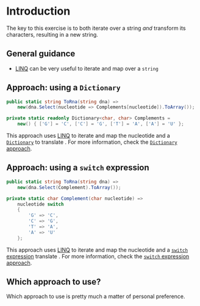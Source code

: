 # Introduction

The key to this exercise is to both iterate over a string _and_ transform its characters, resulting in a new string.

## General guidance

- [LINQ][linq] can be very useful to iterate and map over a `string`

## Approach: using a `Dictionary`

```csharp
public static string ToRna(string dna) =>
    new(dna.Select(nucleotide => Complements[nucleotide]).ToArray());

private static readonly Dictionary<char, char> Complements =
    new() { ['G'] = 'C', ['C'] = 'G', ['T'] = 'A', ['A'] = 'U' };
```

This approach uses [LINQ][linq] to iterate and map the nucleotide and a [`Dictionary`][dictionary] to translate .
For more information, check the [`Dictionary` approach][approach-dictionary].

## Approach: using a `switch` expression

```csharp
public static string ToRna(string dna) =>
    new(dna.Select(Complement).ToArray());

private static char Complement(char nucleotide) =>
    nucleotide switch
    {
        'G' => 'C',
        'C' => 'G',
        'T' => 'A',
        'A' => 'U'
    };
```

This approach uses [LINQ][linq] to iterate and map the nucleotide and a [`switch` expression][switch-expression] translate .
For more information, check the [`switch` expression approach][approach-switch-expression].

## Which approach to use?

Which approach to use is pretty much a matter of personal preference.

[approach-dictionary]: https://exercism.org/tracks/csharp/exercises/rna-transcription/approaches/dictionary
[approach-switch-expression]: https://exercism.org/tracks/csharp/exercises/rna-transcription/approaches/switch-expression
[linq]: https://learn.microsoft.com/en-us/dotnet/csharp/programming-guide/concepts/linq/
[dictionary]: https://learn.microsoft.com/en-us/dotnet/api/system.collections.generic.dictionary-2
[switch-expression]: https://learn.microsoft.com/en-us/dotnet/csharp/language-reference/operators/switch-expression
